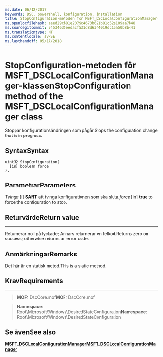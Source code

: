 ```yaml
---
ms.date: 06/12/2017
keywords: DSC, powershell, konfiguration, installation
title: StopConfiguration-metoden för MSFT_DSCLocalConfigurationManager-klassen
ms.openlocfilehash: aaed29cb81e2079c4673b621b81c52e109aa7b48
ms.sourcegitcommit: 54534635eedacf531d8d6344019dc16a50b8b441
ms.translationtype: MT
ms.contentlocale: sv-SE
ms.lasthandoff: 05/17/2018
---
```

# <a name="stopconfiguration-method-of-the-msftdsclocalconfigurationmanager-class"></a><span data-ttu-id="94d00-103">StopConfiguration-metoden för MSFT_DSCLocalConfigurationManager-klassen</span><span class="sxs-lookup"><span data-stu-id="94d00-103">StopConfiguration method of the MSFT_DSCLocalConfigurationManager class</span></span>

<span data-ttu-id="94d00-104">Stoppar konfigurationsändringen som pågår.</span><span class="sxs-lookup"><span data-stu-id="94d00-104">Stops the configuration change that is in progress.</span></span>

<a name="syntax"></a><span data-ttu-id="94d00-105">Syntax</span><span class="sxs-lookup"><span data-stu-id="94d00-105">Syntax</span></span>
------

```mof
uint32 StopConfiguration(
  [in] boolean force
);
```

<a name="parameters"></a><span data-ttu-id="94d00-106">Parametrar</span><span class="sxs-lookup"><span data-stu-id="94d00-106">Parameters</span></span>
----------

<span data-ttu-id="94d00-107">*Tvinga* \[i\] **SANT** att tvinga konfigurationen som ska sluta.</span><span class="sxs-lookup"><span data-stu-id="94d00-107">*force* \[in\] **true** to force the configuration to stop.</span></span>

## <a name="return-value"></a><span data-ttu-id="94d00-108">Returvärde</span><span class="sxs-lookup"><span data-stu-id="94d00-108">Return value</span></span>
------------

<span data-ttu-id="94d00-109">Returnerar noll på lyckade; Annars returnerar en felkod.</span><span class="sxs-lookup"><span data-stu-id="94d00-109">Returns zero on success; otherwise returns an error code.</span></span>

## <a name="remarks"></a><span data-ttu-id="94d00-110">Anmärkningar</span><span class="sxs-lookup"><span data-stu-id="94d00-110">Remarks</span></span>

<span data-ttu-id="94d00-111">Det här är en statisk metod.</span><span class="sxs-lookup"><span data-stu-id="94d00-111">This is a static method.</span></span>

## <a name="requirements"></a><span data-ttu-id="94d00-112">Krav</span><span class="sxs-lookup"><span data-stu-id="94d00-112">Requirements</span></span>
------------
><span data-ttu-id="94d00-113">**MOF:** DscCore.mof</span><span class="sxs-lookup"><span data-stu-id="94d00-113">**MOF:** DscCore.mof</span></span>

><span data-ttu-id="94d00-114">**Namespace**: Root\Microsoft\Windows\DesiredStateConfiguration</span><span class="sxs-lookup"><span data-stu-id="94d00-114">**Namespace**: Root\Microsoft\Windows\DesiredStateConfiguration</span></span>


## <a name="see-also"></a><span data-ttu-id="94d00-115">Se även</span><span class="sxs-lookup"><span data-stu-id="94d00-115">See also</span></span>


[<span data-ttu-id="94d00-116">**MSFT_DSCLocalConfigurationManager**</span><span class="sxs-lookup"><span data-stu-id="94d00-116">**MSFT_DSCLocalConfigurationManager**</span></span>](msft-dsclocalconfigurationmanager.md)